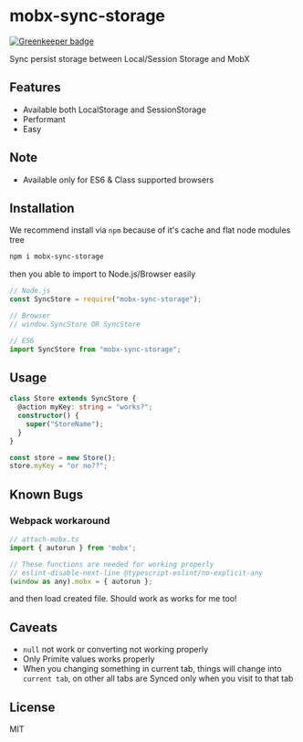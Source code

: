 # mobx-sync-storage

[![Greenkeeper badge](https://badges.greenkeeper.io/dalisoft/mobx-sync-storage.svg)](https://greenkeeper.io/)

Sync persist storage between Local/Session Storage and MobX

## Features

- Available both LocalStorage and SessionStorage
- Performant
- Easy

## Note

- Available only for ES6 & Class supported browsers

## Installation

We recommend install via `npm` because of it's cache and flat node modules tree

```bash
npm i mobx-sync-storage
```

then you able to import to Node.js/Browser easily

```js
// Node.js
const SyncStore = require("mobx-sync-storage");

// Browser
// window.SyncStore OR SyncStore

// ES6
import SyncStore from "mobx-sync-storage";
```

## Usage

```ts
class Store extends SyncStore {
  @action myKey: string = "works?";
  constructor() {
    super("StoreName");
  }
}

const store = new Store();
store.myKey = "or no??";
```

## Known Bugs

### Webpack workaround

```js
// attach-mobx.ts
import { autorun } from 'mobx';

// These functions are needed for working properly
// eslint-disable-next-line @typescript-eslint/no-explicit-any
(window as any).mobx = { autorun };
```

and then load created file. Should work as works for me too!

## Caveats

- `null` not work or converting not working properly
- Only Primite values works properly
- When you changing something in current tab, things will change into `current tab`, on other all tabs are Synced only when you visit to that tab

## License

MIT
